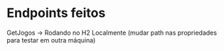 # Endpoints feitos
GetJogos -> Rodando no H2 Localmente (mudar path nas propriedades para testar em outra máquina)
